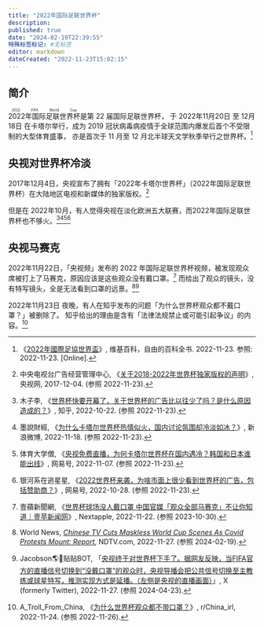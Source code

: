 ```yaml
---
title: "2022年国际足联世界杯"
description:
published: true
date: "2024-02-19T22:39:55"
特殊标签标记: #无标签
editor: markdown
dateCreated: "2022-11-23T15:02:15"
---
```


## 简介

<ruby>2022年国际足联世界杯<rp>(</rp><rt>2022 FIFA World Cup</rt><rp>)</rp></ruby>是第 22 届国际足联世界杯，
于 2022年11月20日 至 12月18日 在卡塔尔举行，成为 2019 冠状病毒病疫情于全球范围内爆发后首个不受限制的大型体育盛事，
亦是首次于 11 月至 12 月北半球天文学秋季举行之世界杯。[^wiki]

[^wiki]: 《[2022年國際足協世界盃](https://zh.wikipedia.org/zh-cn/2022年國際足協世界盃)》, 维基百科，自由的百科全书. 2022-11-23. 参照: 2022-11-23. [Online].

## 央视对世界杯冷淡

2017年12月4日，央视宣布了拥有「2022年卡塔尔世界杯」（2022年国际足联世界杯）在大陆地区电视和新媒体的独家版权。[^171204]

[^171204]: 中央电视台广告经营管理中心, 《[关于2018-2022年世界杯独家版权的声明](https://web.archive.org/web/20221116081524/http://1118.cctv.com/2017/12/04/ARTILRnGr6NVfpfoeqzn7oOO171204.shtml)》, 央视网, 2017-12-04. (参照 2022-11-23).

但是在 2022年10月，有人觉得央视在淡化欧洲五大联赛，而2022年国际足联世界杯也不够火。[^561570073][^68842][^9DZBS][^527124]

[^561570073]: 木子李, 《[世界杯快要开幕了，关于世界杯的广告比以往少了吗？是什么原因造成的？](https://www.zhihu.com/question/561570073)》, 知乎, 2022-10-22. (参照 2022-11-23).

[^68842]: 墨說財經, 《[为什么卡塔尔世界杯热情似火，国内讨论氛围却冷淡如冰？](https://web.archive.org/web/20221123075731/https://m.weibo.cn/status/4837121850868842)》, 新浪微博, 2022-11-18. (参照 2022-11-23).

[^9DZBS]: 体育大学僧, 《[央视免费直播，为何卡塔尔世界杯在国内遇冷？韩国和日本谁能出线](https://web.archive.org/web/20221123075854/https://www.163.com/dy/article/HLIQ2C0L0549DZBS.html)》, 网易号, 2022-11-07. (参照 2022-11-23).

[^527124]: 银河系在逃星星, 《[2022世界杯来袭，为啥市面上很少看到世界杯的广告，包括赞助商？](https://web.archive.org/web/20221123100600/https://www.163.com/dy/article/HKOOOU2G05527124.html)》, 网易号, 2022-10-28. (参照 2022-11-23).

## 央视马赛克

2022年11月22日，「央视频」发布的 2022 年国际足联世界杯视频，被发现观众席被打上了马赛克，原因应该是这些观众没有戴口罩。[^72E92]
而给出了观众的镜头，没有特写镜头，全是无法看到口罩的远景。[^57957][^31585]

[^72E92]: 壹蘋新聞網, 《[世界杯球场没人戴口罩 中国官媒「观众全部马赛克」不让你知道｜壹苹新闻网](https://web.archive.org/web/20221122101724/https://tw.nextapple.com/international/20221122/9E7734A9EE79AC90B1DDA5B76FD72E92)》, Nextapple, 2022-11-22. (参照 2023-10-30).

[^57957]: World News, _[Chinese TV Cuts Maskless World Cup Scenes As Covid Protests Mount: Report](https://web.archive.org/web/20231013171122/https://www.ndtv.com/world-news/chinese-tv-cuts-maskless-world-cup-scenes-as-covid-protests-mount-report-3557957)_, NDTV.com, 2022-11-27. (参照 2024-02-19).

[^31585]: Jacobson🌎🌸贴贴BOT, 「[央视终于对世界杯下手了。据网友反映，当FIFA官方的直播信号切换到“没戴口罩”的观众时，央视导播会把公共信号切换至主教练或球星特写，推测实现方式是延播。（左侧是央视的直播画面）](https://web.archive.org/web/20221127062531/https://twitter.com/jakobsonradical/status/1596696785220931585)」, X (formerly Twitter), 2022-11-27. (参照 2024-04-23).

2022年11月23日 夜晚，有人在知乎发布的问题「为什么世界杯观众都不戴口罩？」被删除了。
知乎给出的理由是含有「法律法规禁止或可能引起争议」的内容。[^z3jsj2]

[^z3jsj2]: A_Troll_From_China, 《[为什么世界杯观众都不带口罩？](https://web.archive.org/web/20221125045609/https://www.reddit.com/comments/z3jsj2)》, r/China_irl, 2022-11-24. (参照 2022-11-26).
